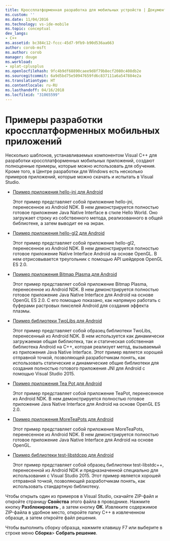 ```yaml
---
title: Кроссплатформенная разработка для мобильных устройств | Документы Майкрософт
ms.custom: ''
ms.date: 11/04/2016
ms.technology: vs-ide-mobile
ms.topic: conceptual
dev_langs:
- C++
ms.assetid: bc384c12-fccc-45d7-9fb9-b90d536aa663
author: corob-msft
ms.author: corob
manager: douge
ms.workload:
- xplat-cplusplus
ms.openlocfilehash: 9fc4b9df68890caee9d8f79b8ecf2080c408db2e
ms.sourcegitcommit: 6a9d5bd75e50947659fd6c837111a6a547884e2a
ms.translationtype: HT
ms.contentlocale: ru-RU
ms.lasthandoff: 04/16/2018
ms.locfileid: "31065599"
---
```

# <a name="cross-platform-mobile-development-examples"></a>Примеры разработки кроссплатформенных мобильных приложений
Несколько шаблонов, устанавливаемых компонентом Visual C++ для разработки кроссплатформенных мобильных приложений, создают полноценные примеры, которые можно использовать для обучения. Кроме того, в Центре разработки для Windows есть несколько примеров приложений, которые можно скачать и испытать в Visual Studio.  
  
-   [Пример приложения hello-jni для Android](https://code.msdn.microsoft.com/hello-jni-Android-790ab73d)  
  
     Этот пример представляет собой приложение hello-jni, перенесенное из Android NDK. В нем демонстрируется полностью готовое приложение Java Native Interface в стиле Hello World. Оно загружает строку из собственного метода, реализованного в общей библиотеке, а затем выводит ее на экран.  
  
-   [Пример приложения hello-gl2 для Android](https://code.msdn.microsoft.com/hello-gl2-Android-3b61896c)  
  
     Этот пример представляет собой приложение hello-gl2, перенесенное из Android NDK. В нем демонстрируется полностью готовое приложение Native Interface Android на основе OpenGL. В нем отрисовывается треугольник с помощью API шейдеров OpenGL ES 2.0.  
  
-   [Пример приложения Bitmap Plasma для Android](https://code.msdn.microsoft.com/Bitmap-Plasma-Android-77ae296a)  
  
     Этот пример представляет собой приложение Bitmap Plasma, перенесенное из Android NDK. В нем демонстрируется полностью готовое приложение Java Native Interface для Android на основе OpenGL ES 2.0. С его помощью показано, как напрямую работать с буферами растровых пикселей Android для создания эффекта плазмы.  
  
-   [Пример библиотеки TwoLibs для Android](https://code.msdn.microsoft.com/TwoLibs-Android-Library-6396e5c4)  
  
     Этот пример представляет собой образец библиотеки TwoLibs, перенесенный из Android NDK. В нем используется как динамически загружаемая общая библиотека, так и статическая собственная библиотека Android на C++, которая реализует метод, вызываемый из приложения Java Native Interface. Этот пример является хорошей отправной точкой, позволяющей разработчикам понять, как использовать статические и динамические общие библиотеки для создания полностью готового приложения JNI для Android с помощью Visual Studio 2015.  
  
-   [Пример приложения Tea Pot для Android](https://code.msdn.microsoft.com/Tea-Pot-Android-Application-e7c05d73)  
  
     Этот пример представляет собой приложение TeaPot, перенесенное из Android NDK. В нем демонстрируется полностью готовое приложение Java Native Interface для Android на основе OpenGL ES 2.0.  
  
-   [Пример приложения MoreTeaPots для Android](https://code.msdn.microsoft.com/MoreTeaPots-Android-a9bd8549)  
  
     Этот пример представляет собой приложение MoreTeaPots, перенесенное из Android NDK. В нем демонстрируется полностью готовое приложение Java Native Interface для Android на основе OpenGL.  
  
-   [Пример библиотеки test-libstdcpp для Android](https://code.msdn.microsoft.com/test-libstdcpp-Android-00b548f5)  
  
     Этот пример представляет собой образец библиотеки test-libstdc++, перенесенной из Android NDK и предназначенной специально для использования с Visual Studio 2015. Этот пример является хорошей отправной точкой, позволяющей разработчикам понять, как использовать стандартную библиотеку.  
  
 Чтобы открыть один из примеров в Visual Studio, скачайте ZIP-файл и откройте страницу **Свойства** этого файла в проводнике. Нажмите кнопку **Разблокировать** , а затем кнопку **ОК**. Извлеките содержимое ZIP-файла в удобное место, откройте папку C++ в извлеченном образце, а затем откройте файл решения.  
  
 Чтобы выполнить сборку образца, нажмите клавишу F7 или выберите в строке меню **Сборка**&gt; **Собрать решение**.